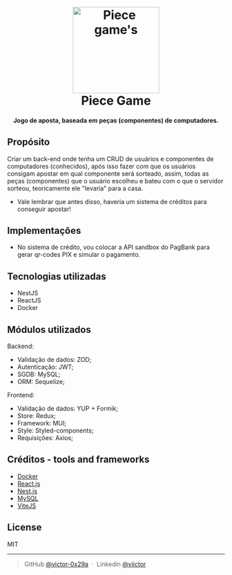 
<h1 align="center">
  <br>
  <img src="https://th.bing.com/th/id/OIP.-mEMkGj3qTyFzVmWyiG8yAHaHa?pid=ImgDet&rs=1" alt="Piece game's" width="200">
  <br>
  Piece Game
  <br>
</h1>

<h4 align="center">Jogo de aposta, baseada em peças (componentes) de computadores.</h4>


## Propósito

Criar um back-end onde tenha um CRUD de usuários e componentes de computadores (conhecidos), após isso fazer com que os usuários consigam apostar em qual componente será sorteado, assim, todas as peças (componentes) que o usuário escolheu e bateu com o que o servidor sorteou, teoricamente ele "levaria" para a casa.
* Vale lembrar que antes disso, haveria um sistema de créditos para conseguir apostar!

## Implementações

* No sistema de crédito, vou colocar a API sandbox do PagBank para gerar qr-codes PIX e simular o pagamento.

## Tecnologias utilizadas

 - NestJS
 - ReactJS
 - Docker

## Módulos utilizados

Backend:

- Validação de dados: ZOD;
- Autenticação: JWT;
- SGDB: MySQL;
- ORM: Sequelize;

Frontend:

- Validação de dados: YUP + Formik;
- Store: Redux;
- Framework: MUI;
- Style: Styled-components;
- Requisições: Axios;

## Créditos - tools and frameworks

- [Docker](https://www.docker.com/)
- [React.js](https://react.dev/)
- [Nest.js](https://nestjs.com/)
- [MySQL](https://www.mysql.com/)
- [ViteJS](https://vitejs.dev/)

## License

MIT

---

> GitHub [@victor-0x29a](https://github.com/victor-0x29a) &nbsp;&middot;&nbsp;
> Linkedin [@viictor](https://www.linkedin.com/in/viictor/)

